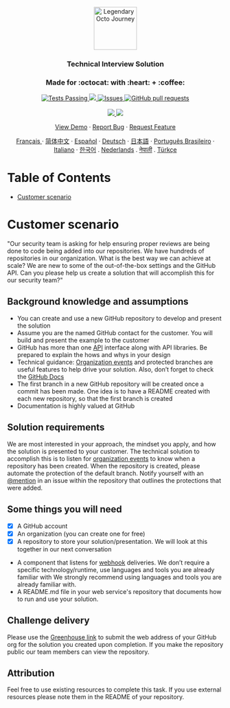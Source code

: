 <p align="center">
 <img width="100px" src="https://avatars.githubusercontent.com/u/101950250?s=200&v=4" align="center" alt="Legendary Octo Journey" />
 <h3 align="center">Technical Interview Solution</h3>
 <h3 align="center">Made for :octocat: with :heart: + :coffee:</h3>
</p>
  <p align="center">
    <a href="https://github.com/anuraghazra/github-readme-stats/actions">
      <img alt="Tests Passing" src="https://github.com/anuraghazra/github-readme-stats/workflows/Test/badge.svg" />
    </a>
    <a href="https://codecov.io/gh/anuraghazra/github-readme-stats">
      <img src="https://codecov.io/gh/anuraghazra/github-readme-stats/branch/master/graph/badge.svg" />
    </a>
    <a href="https://github.com/anuraghazra/github-readme-stats/issues">
      <img alt="Issues" src="https://img.shields.io/github/issues/anuraghazra/github-readme-stats?color=0088ff" />
    </a>
    <a href="https://github.com/anuraghazra/github-readme-stats/pulls">
      <img alt="GitHub pull requests" src="https://img.shields.io/github/issues-pr/anuraghazra/github-readme-stats?color=0088ff" />
    </a>
    <br />
    <br />
    <a href="https://a.paddle.com/v2/click/16413/119403?link=1227">
      <img src="https://img.shields.io/badge/Supported%20by-VSCode%20Power%20User%20%E2%86%92-gray.svg?colorA=655BE1&colorB=4F44D6&style=for-the-badge"/>
    </a>
    <a href="https://a.paddle.com/v2/click/16413/119403?link=2345">
      <img src="https://img.shields.io/badge/Supported%20by-Node%20Cli.com%20%E2%86%92-gray.svg?colorA=61c265&colorB=4CAF50&style=for-the-badge"/>
    </a>
  </p>

  <p align="center">
    <a href="#demo">View Demo</a>
    ·
    <a href="https://github.com/anuraghazra/github-readme-stats/issues/new/choose">Report Bug</a>
    ·
    <a href="https://github.com/anuraghazra/github-readme-stats/issues/new/choose">Request Feature</a>
  </p>
  <p align="center">
    <a href="/docs/readme_fr.md">Français </a>
    ·
    <a href="/docs/readme_cn.md">简体中文</a>
    ·
    <a href="/docs/readme_es.md">Español</a>
    ·
    <a href="/docs/readme_de.md">Deutsch</a>
    ·
    <a href="/docs/readme_ja.md">日本語</a>
    ·
    <a href="/docs/readme_pt-BR.md">Português Brasileiro</a>
    ·
    <a href="/docs/readme_it.md">Italiano</a>
    ·
    <a href="/docs/readme_kr.md">한국어</a>
    .
    <a href="/docs/readme_nl.md">Nederlands</a>
    .
    <a href="/docs/readme_np.md">नेपाली</a>
    .
    <a href="/docs/readme_tr.md">Türkçe</a>
  </p>
</p>

# Table of Contents

- [Customer scenario](#customer-scenario)

# Customer scenario

"Our security team is asking for help ensuring proper reviews are being done to code being added into our repositories. We have hundreds of repositories in our organization. What is the best way we can achieve at scale? We are new to some of the out-of-the-box settings and the GitHub API. Can you please help us create a solution that will accomplish this for our security team?"

## Background knowledge and assumptions

- You can create and use a new GitHub repository to develop and present the solution
- Assume you are the named GitHub contact for the customer. You will build and present the example to the customer
- GitHub has more than one [API](https://docs.github.com/en/developers/overview/about-githubs-apis) interface along with API libraries. Be prepared to explain the hows and whys in your design
- Technical guidance: [Organization events](https://docs.github.com/en/developers/webhooks-and-events/webhooks/about-webhooks#events) and protected branches are useful features to help drive your solution. Also, don’t forget to check the [GitHub Docs](https://docs.github.com/en)
- The first branch in a new GitHub repository will be created once a commit has been made. One idea is to have a README created with each new repository, so that the first branch is created
- Documentation is highly valued at GitHub

## Solution requirements

We are most interested in your approach, the mindset you apply, and how the solution is presented to your customer. The technical solution to accomplish this is to listen for [organization events](https://docs.github.com/en/developers/webhooks-and-events/webhooks/about-webhooks#events) to know when a repository has been created. When the repository is created, please automate the protection of the default branch. Notify yourself with an [@mention](https://docs.github.com/en/get-started/writing-on-github/getting-started-with-writing-and-formatting-on-github/basic-writing-and-formatting-syntax#mentioning-users-and-teams) in an issue within the repository that outlines the protections that were added.

## Some things you will need

- [x] A GitHub account
- [x] An organization (you can create one for free)
- [x] A repository to store your solution/presentation. We will look at this together in our next conversation
- A component that listens for [webhook](https://docs.github.com/en/developers/webhooks-and-events/webhooks/about-webhooks) deliveries. We don’t require a specific technology/runtime, use languages and tools you are already familiar with We strongly recommend using languages and tools you are already familiar with.
- A README.md file in your web service's repository that documents how to run and use your solution. 

## Challenge delivery

Please use the [Greenhouse link](https://app.greenhouse.io/tests/4e32559124a1581a0f3fa27f6840a840) to submit the web address of your GitHub org for the solution you created upon completion. If you make the repository public our team members can view the repository.

## Attribution

Feel free to use existing resources to complete this task. If you use external resources please note them in the README of your repository.
